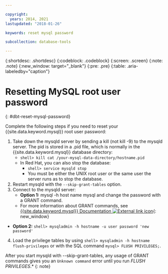```yaml
---

copyright:
  years: 2014, 2021
lastupdated: "2018-01-26"

keywords: reset mysql password

subcollection: database-tools

---
```


{:shortdesc: .shortdesc}
{:codeblock: .codeblock}
{:screen: .screen}
{:note: .note}
{:new_window: target="_blank"}
{:pre: .pre}
{:table: .aria-labeledby="caption"}


# Resetting MySQL root user password
{: #dbt-reset-mysql-password}

Complete the following steps if you need to reset your {{site.data.keyword.mysql}} root user password:

1. Take down the mysqld server by sending a kill (not kill -9) to the mysqld server. The pid is stored in a .pid file, which is normally in the {{site.data.keyword.mysql}} database directory:
   * `shell> kill cat /your-mysql-data-directory/hostname.pid`
   * In Red Hat, you can also stop the database:
      * `shell> service mysqld stop`
      * You must be either the UNIX root user or the same user the server runs as to stop the database.
2. Restart mysqld with the `--skip-grant-tables` option.
3. Connect to the mysqld server:
   * **Option 1:** mysql -h host name mysql and change the password with a GRANT command.
   * For more information about GRANT commands, see [{{site.data.keyword.mysql}} Documentation ![External link icon](../../icons/launch-glyph.svg "External link icon")](http://www.mysql.com/doc/G/R/GRANT.html){: new_window}
  * **Option 2:** `shell> mysqladmin -h hostname -u user password 'new password'`
4. Load the privilege tables by using `shell> mysqladmin -h hostname flush-privileges` or with the SQL command `mysql> FLUSH PRIVILEGES;`.

After you start mysqld with --skip-grant-tables, any usage of GRANT commands gives you an `Unknown command` error until you run _FLUSH PRIVILEGES_.*
{: note}
